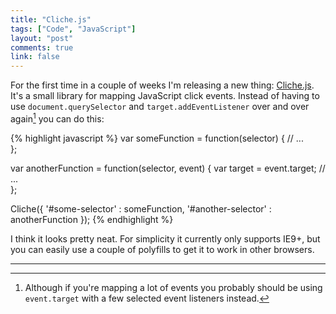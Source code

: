 ```yaml
---
title: "Cliche.js"
tags: ["Code", "JavaScript"]
layout: "post"
comments: true
link: false
---
```


For the first time in a couple of weeks I'm releasing a new thing: [Cliche.js](https://github.com/gummesson/cliche.js). It's a small library for mapping JavaScript click events. Instead of having to use `document.querySelector` and `target.addEventListener` over and over again[^1] you can do this:

{% highlight javascript %}
var someFunction = function(selector) {
  // ...  
};

var anotherFunction = function(selector, event) {
  var target = event.target;
  // ...  
};

Cliche({
  '#some-selector'    : someFunction,
  '#another-selector' : anotherFunction
});
{% endhighlight %}

I think it looks pretty neat. For simplicity it currently only supports IE9+, but you can easily use a couple of polyfills to get it to work in other browsers.

* * *

[^1]: Although if you're mapping a lot of events you probably should be using `event.target` with a few selected event listeners instead.

